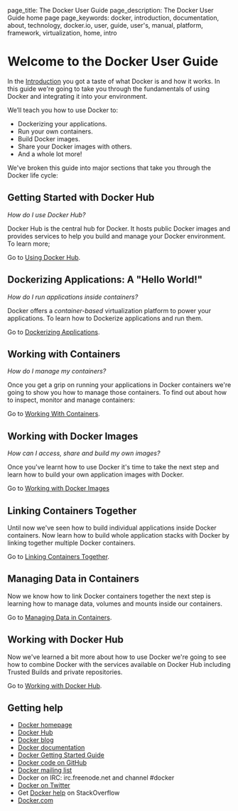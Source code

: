 page_title: The Docker User Guide
page_description: The Docker User Guide home page
page_keywords: docker, introduction, documentation, about, technology, docker.io, user, guide, user's, manual, platform, framework, virtualization, home, intro

# Welcome to the Docker User Guide

In the [Introduction](/) you got a taste of what Docker is and how it
works. In this guide we're going to take you through the fundamentals of
using Docker and integrating it into your environment.

We’ll teach you how to use Docker to:

* Dockerizing your applications.
* Run your own containers.
* Build Docker images.
* Share your Docker images with others.
* And a whole lot more!

We've broken this guide into major sections that take you through
the Docker life cycle:

## Getting Started with Docker Hub

*How do I use Docker Hub?*

Docker Hub is the central hub for Docker. It hosts public Docker images
and provides services to help you build and manage your Docker
environment. To learn more;

Go to [Using Docker Hub](/userguide/dockerhub).

## Dockerizing Applications: A "Hello World!"

*How do I run applications inside containers?*

Docker offers a *container-based* virtualization platform to power your
applications. To learn how to Dockerize applications and run them.

Go to [Dockerizing Applications](/userguide/dockerizing).

## Working with Containers

*How do I manage my containers?*

Once you get a grip on running your applications in Docker containers
we're going to show you how to manage those containers. To find out
about how to inspect, monitor and manage containers:

Go to [Working With Containers](/userguide/usingdocker).

## Working with Docker Images

*How can I access, share and build my own images?*

Once you've learnt how to use Docker it's time to take the next step and
learn how to build your own application images with Docker.

Go to [Working with Docker Images](/userguide/dockerimages)

## Linking Containers Together

Until now we've seen how to build individual applications inside Docker
containers. Now learn how to build whole application stacks with Docker
by linking together multiple Docker containers.

Go to [Linking Containers Together](/userguide/dockerlinks).

## Managing Data in Containers

Now we know how to link Docker containers together the next step is
learning how to manage data, volumes and mounts inside our containers.

Go to [Managing Data in Containers](/userguide/dockervolumes).

## Working with Docker Hub

Now we've learned a bit more about how to use Docker we're going to see
how to combine Docker with the services available on Docker Hub including
Trusted Builds and private repositories.

Go to [Working with Docker Hub](/userguide/dockerrepos).

## Getting help

* [Docker homepage](http://www.docker.com/)
* [Docker Hub](https://hub.docker.com/)
* [Docker blog](http://blog.docker.com/)
* [Docker documentation](http://docs.docker.com/)
* [Docker Getting Started Guide](http://www.docker.com/gettingstarted/)
* [Docker code on GitHub](https://github.com/dotcloud/docker)
* [Docker mailing
  list](https://groups.google.com/forum/#!forum/docker-user)
* Docker on IRC: irc.freenode.net and channel #docker
* [Docker on Twitter](http://twitter.com/docker)
* Get [Docker help](http://stackoverflow.com/search?q=docker) on
  StackOverflow
* [Docker.com](http://www.docker.com/)

